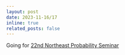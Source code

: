 ```yaml
---
layout: post
date: 2023-11-16/17
inline: true
related_posts: false
---
```


Going for [22nd Northeast Probability Seminar](https://probability.commons.gc.cuny.edu/22nd-northeast-probability-seminar/)